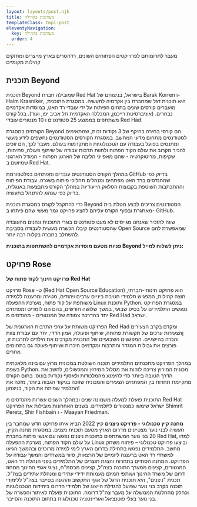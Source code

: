 ```yaml
---
layout: layouts/post.njk
title: מעורבות בקהילה
templateClass: tmpl-post
eleventyNavigation:
  key: מעורבות בקהילה
  order: 4
---
```


מעבר לתרומותם לפרוייקטים הפתוחים השונים, רדהטרים בארץ מייצרים ומחזקים קהילות מקומיים

## תוכנית Beyond

תוכנית Beyond שמובילה חברת Red Hat בישראל, בניצוחם של Barak Korren ו- Haim Krasniker, היא תוכנית דגל שמחברת בין אקדמיה לתעשיה. במסגרת התוכנית, מועברים קורסים שונים בתחום הפיתוח על ידי עובדי רד האט,  במוסדות אקדמיים נבחרים. (אוניברסיטת רייכמן, המכללה האקדמית תל אביב יפו, ועוד). בכל קורס משתתפים בממוצע 25 סטודנטים ו 10 מנטורים עובדי Red Had.

הקורסים במסגרת Beyond הם קורסי בחירה בהיקף של 3 נקודות זכות, שמתאימים לסטודנטים מתחום מדעי המחשב. במסגרת הקורסים הסטודנטים נחשפים לידע מעשי ומתנסים בפועל בעבודה עם הטכנולוגיות המתקדמות בעולם. מעבר לכך, הם זוכים להכיר מקרוב את עולם הקוד הפתוח ולחוות תרבות עבודה של שיתוף פעולה, פתיחות, שקיפות, מריטוקרטיה - שהם מאפייני הליבה של הארגון הפתוח - המודל הארגוני  שמיושם ב Red Hat.


במהלך הקורס הסטודנטים עובדים ומפתחים בפלטפורמת GitHub בדיוק כפי שמהנדסים ברד האט מפתחים ומנהלים תהליכי פיתוח בשגרה. עבודת הפיתוח וההתכתבות השוטפת בקבוצות הסלאק הייעודיות במהלך הקורס מתבצעות באנגלית, בדיוק כפי שנהוג להתנהל בתעשיה.

כדי להתקבל לקורס במסגרת תוכנית Beyond הסטודנטים צריכים לבצע מטלת בית מאתגרת ובסוף הקורס עליהם להציג פרויקט גמר מעשי שהם פיתחו ב- GitHub. 

שווה להזכיר שאנחנו מגייסים לא מעט סטודנטים בוגרי התוכנית ונהנים מהעובדה שהסטודנטים קיבלו הכשרה מעשית לעבודה בסביבת Open Source שמאפשרת להם להשתלב בחברה בקלות רבה יותר.

**פניות מטעם מוסדות אקדמיים להשתתפות בתוכנית Beyond ניתן לשלוח למייל:**

## פרויקט Rose

**פרויקט חינוך לקוד פתוח של Red Hat**   

פרויקט Rose -ט (Red Hat Open Source Education) הוא פרויקט חינוחי-חברתי, חוצה קהילות, המפגיש תלמידי חטיבת ביניים ערבים ויהודים, מטירה ומרעננה ללמידה משותפת על קוד פתוח, מערכת ההפעלה Linux ותוכנת Python. במסגרת הפרויקט נפגשים התלמידים על בסיס שבועי, במשך שלושה חודשים, בהם הם לומדים ומפתחים יחד בהדרכה צמודה של המנטורים -  מהנדסים מ Red Had ישראל.

הפרויקט משותת על ערכי התרבות הארגונית של Red Had ומקדם בקרב הצעירים ןהצעירות ערכים של תקשורת פתוחה, שיתוף ופעולה, אמון הדדי, יחד עם עבודת צוות והכרה בהישגיים. המפגשים השבועיים של התכנית מקרבים את הילדים לתרבות זו, פורצים את גבולות המגדר והתרבות ומקדמים היכרות ושיתוף פעולה גם בתחומים אחרים.

במהלך הפרויקט מתכנתים התלמידים תוכנה השולטת במכונית מרוץ עם בינה מלאכתית בשפת Python. מכונית המירוץ צריכה לזהות את מסלול המירוץ והמכשולים, לחשב את הדרך הטובה ביותר כדי להימנע מהמלכודות ולאסוף נקודות בונוס. בתום הקורס מתקיימת תחרות בין המפתחים הצעירים והמכונית שזוכה בניקוד הגבוה ביותר, מזכה את התלמיד שפיתח את הקוד, בניצחון!

התוכנית פועלת למעלה משמונה שנים ובמהלך השנים עשרות מהנדסים מ Red Hat ישראל שימשו כמנטורים לתלמידים. בשנים האחרונות מובילות את הפרויקט Shimrit Peretz, Shir Fishbain ו - Maayan Friedman.

**מחנה קיץ טכנולוגי - פרויקט ניצנים**
קיץ 2022 הביא איתו פרויקט חדש שמחבר בין תעשיה לבני נוער מצטיינים מדרום הארץ מטעם תוכנית ניצנים. במסגרת מחנה הקיץ, 20 בני נוער המשתתפים בתוכנית ניצנים נפגשו עם אנשי פיתוח בחברת Red Hat, למדו על עולם הקוד הפתוח, מערכת ההפעלה Linux וביצעו פרויקט טכנולוגי – פיתוח משחק מחשב. 
התלמידים נפגשו בתחילה בדרום הארץ לימי למידה מרוכזים ובהמשך הגיעו למשרדי רד האט ברעננה ליומיים של הרצאות, סיור במשרדים והמשך עבודה על הפרויקט. המחנה הסתיים בתחרות והצגת תוצרים של התלמידים בפני הנהלת רד האט, המנטורים, קצינים ממערך התוכנה בצה"ל, קצינים מבסמ"ח, נציגי אגפי החינוך ממחוז דרום של משרד החינוך ושותפי המיזם מעמותת ידידי עתידים ומנהלת עתידים בצה"ל. 
תכנית "ניצנים", היא תוכנית הדגל של אגף התקשוב וההגנה בסייבר בצה"ל ללימודי תוכנה בקרב בני נוער שפועל להגדלת הייצוג של תלמידי הדרום ביחידות הטכנולוגיות וכחלק מהחלטת הממשלה על מעבר צה"ל דרומה. התוכנית פועלת לאיתור והכשרה של בני נוער בעלי פוטנציאל ואוריינטציה טכנולוגית בתחום התוכנה והסייבר. 

